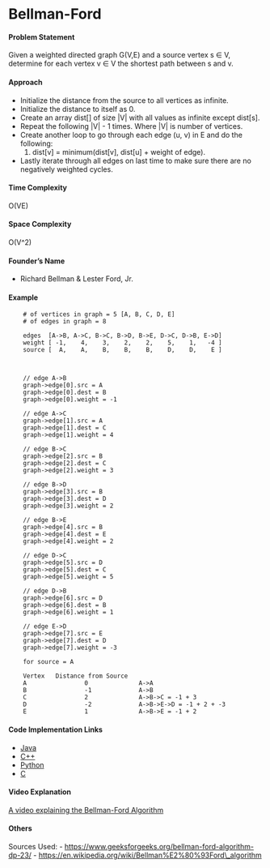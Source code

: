 # Bellman-Ford

#### Problem Statement

Given a weighted directed graph G(V,E) and a source vertex s ∈ V, determine for each vertex v ∈ V the shortest path between s and v.

#### Approach

- Initialize the distance from the source to all vertices as infinite.
- Initialize the distance to itself as 0.
- Create an array dist\[\] of size |V| with all values as infinite except dist\[s\].
- Repeat the following |V| - 1 times. Where |V| is number of vertices.
- Create another loop to go through each edge (u, v) in E and do the following:
  1.  dist\[v\] = minimum(dist\[v\], dist\[u\] + weight of edge).
- Lastly iterate through all edges on last time to make sure there are no negatively weighted cycles.

#### Time Complexity

O(VE)

#### Space Complexity

O(V^2)

#### Founder’s Name

- Richard Bellman & Lester Ford, Jr.

#### Example

        # of vertices in graph = 5 [A, B, C, D, E]
        # of edges in graph = 8

        edges  [A->B, A->C, B->C, B->D, B->E, D->C, D->B, E->D]
        weight [ -1,    4,    3,    2,    2,    5,    1,   -4 ]
        source [  A,    A,    B,    B,    B,    D,    D,    E ]



        // edge A->B
        graph->edge[0].src = A
        graph->edge[0].dest = B
        graph->edge[0].weight = -1

        // edge A->C
        graph->edge[1].src = A
        graph->edge[1].dest = C
        graph->edge[1].weight = 4

        // edge B->C
        graph->edge[2].src = B
        graph->edge[2].dest = C
        graph->edge[2].weight = 3

        // edge B->D
        graph->edge[3].src = B
        graph->edge[3].dest = D
        graph->edge[3].weight = 2

        // edge B->E
        graph->edge[4].src = B
        graph->edge[4].dest = E
        graph->edge[4].weight = 2

        // edge D->C
        graph->edge[5].src = D
        graph->edge[5].dest = C
        graph->edge[5].weight = 5

        // edge D->B
        graph->edge[6].src = D
        graph->edge[6].dest = B
        graph->edge[6].weight = 1

        // edge E->D
        graph->edge[7].src = E
        graph->edge[7].dest = D
        graph->edge[7].weight = -3

        for source = A

        Vertex   Distance from Source
        A                0              A->A
        B                -1             A->B
        C                2              A->B->C = -1 + 3
        D                -2             A->B->E->D = -1 + 2 + -3
        E                1              A->B->E = -1 + 2

#### Code Implementation Links

- [Java](https://github.com/TheAlgorithms/Java/blob/master/DataStructures/Graphs/BellmanFord.java)
- [C++](https://github.com/TheAlgorithms/C-Plus-Plus/blob/master/Dynamic%20Programming/Bellman-Ford.cpp)
- [Python](https://github.com/TheAlgorithms/Python/blob/master/data_structures/graph/bellman_ford.py)
- [C](https://github.com/TheAlgorithms/C/blob/master/data_structures/graphs/Bellman-Ford.c)

#### Video Explanation

[A video explaining the Bellman-Ford Algorithm](https://www.youtube.com/watch?v=hxMWBBCpR6A)

#### Others

Sources Used: - https://www.geeksforgeeks.org/bellman-ford-algorithm-dp-23/ - https://en.wikipedia.org/wiki/Bellman%E2%80%93Ford\_algorithm
